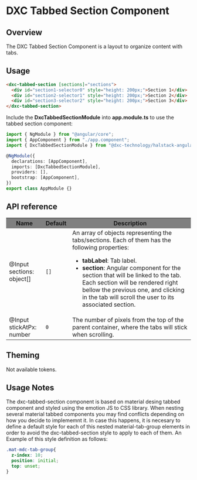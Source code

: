 # DXC Tabbed Section Component

## Overview

The DXC Tabbed Section Component is a layout to organize content with tabs.

## Usage

```html
<dxc-tabbed-section [sections]="sections">
  <div id="section1-selector0" style="height: 200px;">Section 1</div>
  <div id="section2-selector1" style="height: 200px;">Section 2</div>
  <div id="section3-selector2" style="height: 200px;">Section 3</div>
</dxc-tabbed-section>
```

Include the **DxcTabbedSectionModule** into **app.module.ts** to use the tabbed section component:

```ts
import { NgModule } from "@angular/core";
import { AppComponent } from "./app.component";
import { DxcTabbedSectionModule } from "@dxc-technology/halstack-angular";

@NgModule({
  declarations: [AppComponent],
  imports: [DxcTabbedSectionModule],
  providers: [],
  bootstrap: [AppComponent],
})
export class AppModule {}
```

## API reference

<table>
    <tr style="background-color: grey">
        <th>Name</th>
        <th>Default</th>
        <th>Description</th>
    </tr>
    <tr>
        <td>@Input<br>sections: object[]</td>
        <td><code>[]</code></td>
        <td>
          An array of objects representing the tabs/sections. Each of them has
          the following properties:
          <ul>
            <li>
              <b>tabLabel</b>: Tab label.
            </li>
            <li>
              <b>section</b>: Angular component for the section that will be
              linked to the tab. Each section will be rendered right bellow the
              previous one, and clicking in the tab will scroll the user to its associated
              section.
            </li>
          </ul>
        </td>
    </tr>
    <tr>
        <td>@Input<br>stickAtPx: number</td>
        <td><code>0</code></td>
        <td>The number of pixels from the top of the parent container, where the tabs will stick when scrolling.</td>
    </tr>
</table>

## Theming

Not available tokens.

## Usage Notes

The dxc-tabbed-section component is based on material desing tabbed component and styled using the emotion JS to CSS library. When nesting several material tabbed components you may find conflicts depending on how you decide to implememnt it. In case this happens, it is necesary to define a default style for each of this nested material-tab-group elements in order to avoid the dxc-tabbed-section style to apply to each of them. An Example of this style definition as follows:

```css
.mat-mdc-tab-group{
  z-index: 10;
  position: initial;
  top: unset;
}
```
